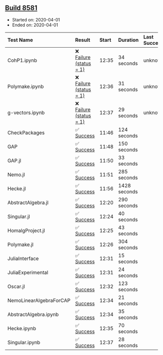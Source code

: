 ## [Build 8581](https://oscarci.mathematik.uni-kl.de/job/oscar/8581/)

* Started on: 2020-04-01
* Ended on: 2020-04-01

| Test Name    | Result | Start | Duration | Last Success | First Failure |
|:-------------|:-------|:------|:---------|:-------------|:--------------|
| CohP1.ipynb | ❌ [Failure (status = 1)](https://oscarci.mathematik.uni-kl.de/job/oscar/8581/artifact/logs/build-8581/CohP1.ipynb.log) | 12:35 | 34 seconds | unknown | unknown |
| Polymake.ipynb | ❌ [Failure (status = 1)](https://oscarci.mathematik.uni-kl.de/job/oscar/8581/artifact/logs/build-8581/Polymake.ipynb.log) | 12:36 | 31 seconds | unknown | unknown |
| g-vectors.ipynb | ❌ [Failure (status = 1)](https://oscarci.mathematik.uni-kl.de/job/oscar/8581/artifact/logs/build-8581/g-vectors.ipynb.log) | 12:37 | 29 seconds | unknown | unknown |
| CheckPackages | ✅ [Success](https://oscarci.mathematik.uni-kl.de/job/oscar/8581/artifact/logs/build-8581/CheckPackages.log) | 11:46 | 124 seconds |  |  |
| GAP | ✅ [Success](https://oscarci.mathematik.uni-kl.de/job/oscar/8581/artifact/logs/build-8581/GAP.log) | 11:48 | 150 seconds |  |  |
| GAP.jl | ✅ [Success](https://oscarci.mathematik.uni-kl.de/job/oscar/8581/artifact/logs/build-8581/GAP.jl.log) | 11:50 | 33 seconds |  |  |
| Nemo.jl | ✅ [Success](https://oscarci.mathematik.uni-kl.de/job/oscar/8581/artifact/logs/build-8581/Nemo.jl.log) | 11:51 | 285 seconds |  |  |
| Hecke.jl | ✅ [Success](https://oscarci.mathematik.uni-kl.de/job/oscar/8581/artifact/logs/build-8581/Hecke.jl.log) | 11:56 | 1428 seconds |  |  |
| AbstractAlgebra.jl | ✅ [Success](https://oscarci.mathematik.uni-kl.de/job/oscar/8581/artifact/logs/build-8581/AbstractAlgebra.jl.log) | 12:20 | 290 seconds |  |  |
| Singular.jl | ✅ [Success](https://oscarci.mathematik.uni-kl.de/job/oscar/8581/artifact/logs/build-8581/Singular.jl.log) | 12:24 | 40 seconds |  |  |
| HomalgProject.jl | ✅ [Success](https://oscarci.mathematik.uni-kl.de/job/oscar/8581/artifact/logs/build-8581/HomalgProject.jl.log) | 12:25 | 43 seconds |  |  |
| Polymake.jl | ✅ [Success](https://oscarci.mathematik.uni-kl.de/job/oscar/8581/artifact/logs/build-8581/Polymake.jl.log) | 12:26 | 304 seconds |  |  |
| JuliaInterface | ✅ [Success](https://oscarci.mathematik.uni-kl.de/job/oscar/8581/artifact/logs/build-8581/JuliaInterface.log) | 12:31 | 15 seconds |  |  |
| JuliaExperimental | ✅ [Success](https://oscarci.mathematik.uni-kl.de/job/oscar/8581/artifact/logs/build-8581/JuliaExperimental.log) | 12:31 | 24 seconds |  |  |
| Oscar.jl | ✅ [Success](https://oscarci.mathematik.uni-kl.de/job/oscar/8581/artifact/logs/build-8581/Oscar.jl.log) | 12:32 | 123 seconds |  |  |
| NemoLinearAlgebraForCAP | ✅ [Success](https://oscarci.mathematik.uni-kl.de/job/oscar/8581/artifact/logs/build-8581/NemoLinearAlgebraForCAP.log) | 12:34 | 21 seconds |  |  |
| AbstractAlgebra.ipynb | ✅ [Success](https://oscarci.mathematik.uni-kl.de/job/oscar/8581/artifact/logs/build-8581/AbstractAlgebra.ipynb.log) | 12:34 | 35 seconds |  |  |
| Hecke.ipynb | ✅ [Success](https://oscarci.mathematik.uni-kl.de/job/oscar/8581/artifact/logs/build-8581/Hecke.ipynb.log) | 12:35 | 70 seconds |  |  |
| Singular.ipynb | ✅ [Success](https://oscarci.mathematik.uni-kl.de/job/oscar/8581/artifact/logs/build-8581/Singular.ipynb.log) | 12:37 | 28 seconds |  |  |
